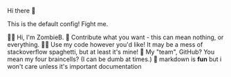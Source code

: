 Hi there 👋

This is the default config! Fight me.

🙋‍♀️ Hi, I'm ZombieB.
🌈 Contribute what you want - this can mean nothing, or everything.
👩‍💻 Use my code however you'd like! It may be a mess of stackoverflow spaghetti, but at least it's mine!
🍿 My "team", GitHub? You mean my four braincells? (I can be dumb at times.)
🧙 markdown is **fun** but i won't care unless it's important documentation
